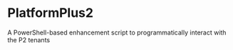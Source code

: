 # PlatformPlus2
A PowerShell-based enhancement script to programmatically interact with the P2 tenants
